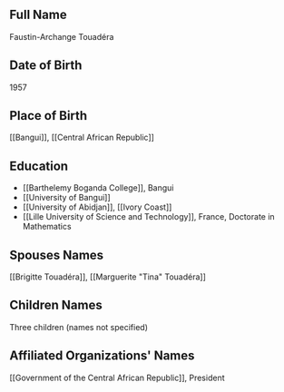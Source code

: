 ## Full Name
Faustin-Archange Touadéra

## Date of Birth
1957

## Place of Birth
[[Bangui]], [[Central African Republic]]

## Education
- [[Barthelemy Boganda College]], Bangui
- [[University of Bangui]]
- [[University of Abidjan]], [[Ivory Coast]]
- [[Lille University of Science and Technology]], France, Doctorate in Mathematics

## Spouses Names
[[Brigitte Touadéra]], [[Marguerite "Tina" Touadéra]]

## Children Names
Three children (names not specified)

## Affiliated Organizations' Names
[[Government of the Central African Republic]], President


